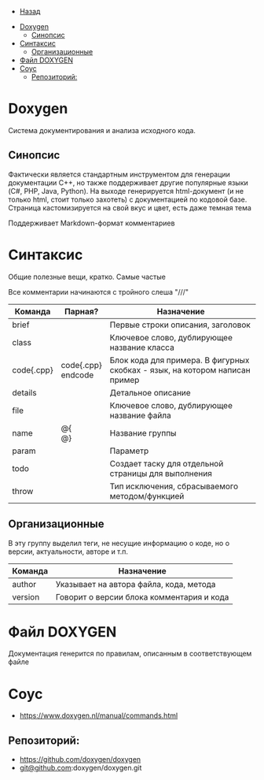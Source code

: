 * [Назад](./Readme.md)

- [Doxygen](#doxygen)
  - [Синопсис](#синопсис)
- [Синтаксис](#синтаксис)
  - [Организационные](#организационные)
- [Файл DOXYGEN](#файл-doxygen)
- [Соус](#соус)
  - [Репозиторий:](#репозиторий)

# Doxygen

Система документирования и анализа исходного кода.

## Синопсис

Фактически является стандартным инструментом для генерации документации С++, но также поддерживает другие популярные языки (C#, PHP, Java, Python). На выходе генерируется html-документ (и не только html, стоит только захотеть) с документацией по кодовой базе. Страница кастомизируется на свой вкус и цвет, есть даже темная тема

Поддерживает Markdown-формат комментариев

# Синтаксис

Общие полезные вещи, кратко. Самые частые

Все комментарии начинаются с тройного слеша "///"

| Команда    | Парная?               | Назначение                                                                  |
| ---------- | --------------------- | --------------------------------------------------------------------------- |
| brief      |                       | Первые строки описания, заголовок                                           |
| class      |                       | Ключевое слово, дублирующее название класса                                 |
| code{.cpp} | code{.cpp}<br>endcode | Блок кода для примера. В фигурных скобках - язык, на котором написан пример |
| details    |                       | Детальное описание                                                          |
| file       |                       | Ключевое слово, дублирующее название файла                                  |
| name       | @{<br>@}              | Название группы                                                             |
| param      |                       | Параметр                                                                    |
| todo       |                       | Создает таску для отдельной страницы для выполнения                         |
| throw      |                       | Тип исключения, сбрасываемого методом/функцией                              |


## Организационные

В эту группу выделил теги, не несущие информацию о коде, но о версии, актуальности, авторе и т.п.

| Команда | Назначение                                |
| ------- | ----------------------------------------- |
| author  | Указывает на автора файла, кода, метода   |
| version | Говорит о версии блока комментария и кода |

# Файл DOXYGEN

Документация генерится по правилам, описанным в соответствующем файле

# Соус

* https://www.doxygen.nl/manual/commands.html

## Репозиторий:

* https://github.com/doxygen/doxygen
* git@github.com:doxygen/doxygen.git
